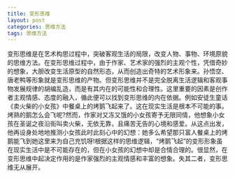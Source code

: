 ```yaml
---
title: 变形思维
layout: post
categories: 思维方法
tags: 思维方法
---
```


变形思维是在艺术构思过程中，突破客观生活的局限，改变人物、事物、环境原貌的思维方法。在变形思维过程中，由于作家、艺术家的强烈的主观个性，凭借奇妙的想象，大胆改变生活原型的自然形态，从而创造出奇特的艺术形象来。孙悟空、唐老鸭等形象就是变形思维的产物。但变形思维并不是完全脱离生活逻辑和客观事物发展规律的胡编乱造，而是有其内在的可能性和合理性。这里重要的因素是创作者主观情感、态度的融入，循此便可以找到变形思维的内在依据。例如安徒生童话《卖火柴的小女孩》中餐桌上的烤鹅飞起来了。这在现实生活是根本不可能的事。烤熟的鹅怎么会飞呢?然而，作家对又冻又饿的小女孩寄予无限同情，他想象小女孩在圣诞之夜沿街叫卖火柴，无依无靠，且痛苦无告的心境和感爱。从这点出发，他再设身处地地推测小女孩此时此刻心中的幻想：她多么希望那只富人餐桌上的烤鹅能飞到她这里来为自己充饥呀!根据这样的思维逻辑，“烤鹅飞起”的变形形象虽在现实生活中是不可能存在的，但在小女孩的幻想中却是合情合理的。很显然，在变形思维中起决定作用的是作家强烈的主观情感和丰富的想象。失其二者，变形思维无从展开。 